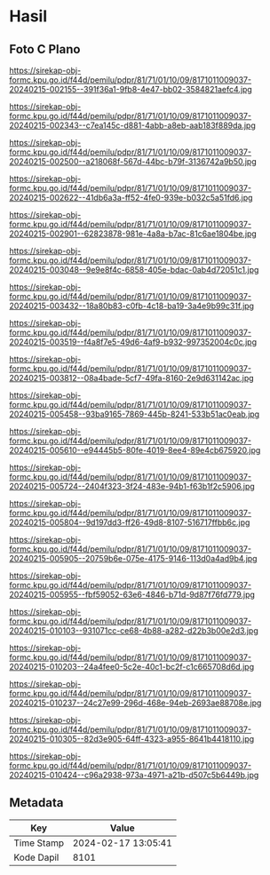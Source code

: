 # Hasil

## Foto C Plano

https://sirekap-obj-formc.kpu.go.id/f44d/pemilu/pdpr/81/71/01/10/09/8171011009037-20240215-002155--391f36a1-9fb8-4e47-bb02-3584821aefc4.jpg

https://sirekap-obj-formc.kpu.go.id/f44d/pemilu/pdpr/81/71/01/10/09/8171011009037-20240215-002343--c7ea145c-d881-4abb-a8eb-aab183f889da.jpg

https://sirekap-obj-formc.kpu.go.id/f44d/pemilu/pdpr/81/71/01/10/09/8171011009037-20240215-002500--a218068f-567d-44bc-b79f-3136742a9b50.jpg

https://sirekap-obj-formc.kpu.go.id/f44d/pemilu/pdpr/81/71/01/10/09/8171011009037-20240215-002622--41db6a3a-ff52-4fe0-939e-b032c5a51fd6.jpg

https://sirekap-obj-formc.kpu.go.id/f44d/pemilu/pdpr/81/71/01/10/09/8171011009037-20240215-002901--62823878-981e-4a8a-b7ac-81c6ae1804be.jpg

https://sirekap-obj-formc.kpu.go.id/f44d/pemilu/pdpr/81/71/01/10/09/8171011009037-20240215-003048--9e9e8f4c-6858-405e-bdac-0ab4d72051c1.jpg

https://sirekap-obj-formc.kpu.go.id/f44d/pemilu/pdpr/81/71/01/10/09/8171011009037-20240215-003432--18a80b83-c0fb-4c18-ba19-3a4e9b99c31f.jpg

https://sirekap-obj-formc.kpu.go.id/f44d/pemilu/pdpr/81/71/01/10/09/8171011009037-20240215-003519--f4a8f7e5-49d6-4af9-b932-997352004c0c.jpg

https://sirekap-obj-formc.kpu.go.id/f44d/pemilu/pdpr/81/71/01/10/09/8171011009037-20240215-003812--08a4bade-5cf7-49fa-8160-2e9d631142ac.jpg

https://sirekap-obj-formc.kpu.go.id/f44d/pemilu/pdpr/81/71/01/10/09/8171011009037-20240215-005458--93ba9165-7869-445b-8241-533b51ac0eab.jpg

https://sirekap-obj-formc.kpu.go.id/f44d/pemilu/pdpr/81/71/01/10/09/8171011009037-20240215-005610--e94445b5-80fe-4019-8ee4-89e4cb675920.jpg

https://sirekap-obj-formc.kpu.go.id/f44d/pemilu/pdpr/81/71/01/10/09/8171011009037-20240215-005724--2404f323-3f24-483e-94b1-f63b1f2c5906.jpg

https://sirekap-obj-formc.kpu.go.id/f44d/pemilu/pdpr/81/71/01/10/09/8171011009037-20240215-005804--9d197dd3-ff26-49d8-8107-516717ffbb6c.jpg

https://sirekap-obj-formc.kpu.go.id/f44d/pemilu/pdpr/81/71/01/10/09/8171011009037-20240215-005905--20759b6e-075e-4175-9146-113d0a4ad9b4.jpg

https://sirekap-obj-formc.kpu.go.id/f44d/pemilu/pdpr/81/71/01/10/09/8171011009037-20240215-005955--fbf59052-63e6-4846-b71d-9d87f76fd779.jpg

https://sirekap-obj-formc.kpu.go.id/f44d/pemilu/pdpr/81/71/01/10/09/8171011009037-20240215-010103--931071cc-ce68-4b88-a282-d22b3b00e2d3.jpg

https://sirekap-obj-formc.kpu.go.id/f44d/pemilu/pdpr/81/71/01/10/09/8171011009037-20240215-010203--24a4fee0-5c2e-40c1-bc2f-c1c665708d6d.jpg

https://sirekap-obj-formc.kpu.go.id/f44d/pemilu/pdpr/81/71/01/10/09/8171011009037-20240215-010237--24c27e99-296d-468e-94eb-2693ae88708e.jpg

https://sirekap-obj-formc.kpu.go.id/f44d/pemilu/pdpr/81/71/01/10/09/8171011009037-20240215-010305--82d3e905-64ff-4323-a955-8641b4418110.jpg

https://sirekap-obj-formc.kpu.go.id/f44d/pemilu/pdpr/81/71/01/10/09/8171011009037-20240215-010424--c96a2938-973a-4971-a21b-d507c5b6449b.jpg


## Metadata

| Key        | Value               |
| ---------- | ------------------- |
| Time Stamp | 2024-02-17 13:05:41 |
| Kode Dapil | 8101                |



